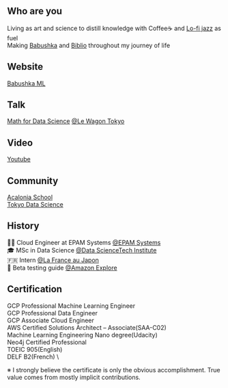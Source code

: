 ## Who are you
Living as art and science to distill knowledge with Coffee☕️ and [Lo-fi jazz](https://www.youtube.com/c/majesticcasual) as fuel \
Making [Babushka](https://github.com/kwdaisuke/Babushka) and [Biblio](https://github.com/kwdaisuke/Biblio) throughout my journey of life

## Website
[Babushka ML](https://babushkaml.com/)

## Talk
[Math for Data Science](https://www.youtube.com/watch?v=DqoDpm_OjxQ&t=517s) [@Le Wagon Tokyo](https://www.lewagon.com/tokyo)

## Video
[Youtube](https://www.youtube.com/channel/UCERuVu6ZkMC3_E7d0crNS2A/playlists)

## Community
[Acalonia School](https://acalonia.com/) \
[Tokyo Data Science](https://tokyodatascience.com/)


## History
👨‍💻 Cloud Engineer at EPAM Systems [@EPAM Systems](https://www.epam.com/) \
🎓 MSc in Data Science [@Data ScienceTech Institute](https://www.datasciencetech.institute/) \
🇫🇷 Intern [@La France au Japon](https://jp.ambafrance.org/) \
🚀 Beta testing guide [@Amazon Explore](https://www.amazon.com/b?ie=UTF8&node=19419898011) 

## Certification
GCP Professional Machine Learning Engineer \
GCP Professional Data Engineer \
GCP Associate Cloud Engineer \
AWS Certified Solutions Architect – Associate(SAA-C02) \
Machine Learning Engineering Nano degree(Udacity) \
Neo4j Certified Professional \
TOEIC 905(English) \
DELF B2(French) \

※ I strongly believe the certificate is only the obvious accomplishment. True value comes from mostly implicit contributions.
